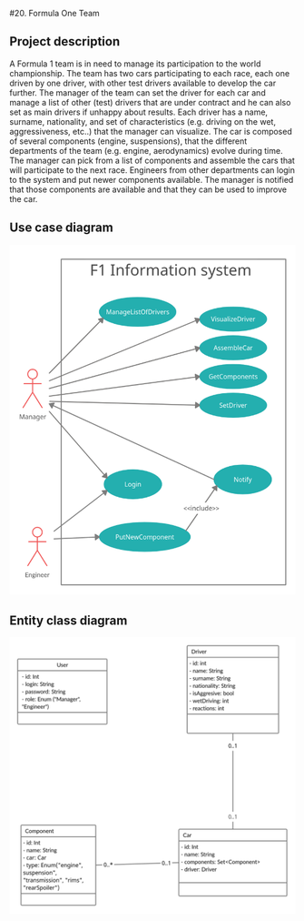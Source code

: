 #20. Formula One Team

## Project description
A Formula 1 team is in need to manage its participation to the world championship. The team has two cars participating to each race, each one driven by one driver, with other test drivers available to develop the car further. The manager of the team can set the driver for each car and manage a list of other (test) drivers that are under contract and he can also set as main drivers if unhappy about results. Each driver has a name, surname, nationality, and set of characteristics (e.g. driving on the wet, aggressiveness, etc..) that the manager can visualize. The car is composed of several components (engine, suspensions), that the different departments of the team (e.g. engine, aerodynamics) evolve during time. The manager can pick from a list of components and assemble the cars that will participate to the next race. Engineers from other departments can login to the system and put newer components available. The manager is notified that those components are available and that they can be used to improve the car.


## Use case diagram
![Use case diagram](use_case_diagram.jpg "Use case diagram")

## Entity class diagram
![Entity class diagram](class_diagram.jpg "Entity class diagram")
